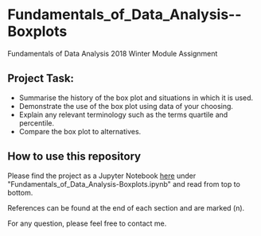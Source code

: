 # Fundamentals_of_Data_Analysis--Boxplots
Fundamentals of Data Analysis 2018 Winter Module Assignment

## Project Task:
- Summarise the history of the box plot and situations in which it is used.
- Demonstrate the use of the box plot using data of your choosing.
- Explain any relevant terminology such as the terms quartile and percentile.
- Compare the box plot to alternatives.

## How to use this repository
Please find the project as a Jupyter Notebook [here](https://github.com/Sarahkel/Fundamentals_of_Data_Analysis-Boxplots/blob/master/Fundamentals_of_Data_Analysis-Boxplots.ipynb) under "Fundamentals_of_Data_Analysis-Boxplots.ipynb" and read from top to bottom.

References can be found at the end of each section and are marked (n).

For any question, please feel free to contact me.

